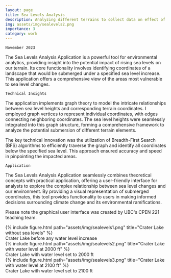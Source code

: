 ```yaml
---
layout: page
title: Sea Levels Analysis
description: Analyzing different terrains to collect data on effect of rising sea levels
img: assets/img/sealevels2.png
importance: 3
category: work
---
```

`November 2023`

The Sea Levels Analysis Application is a powerful tool for environmental analytics, providing insight into the potential impact of rising sea levels on our terrain. Its core functionality involves identifying coordinates of a landscape that would be submerged under a specified sea level increase. This application offers a comprehensive view of the areas most vulnerable to sea level changes.

`Technical Insights`

The application implements graph theory to model the intricate relationships between sea level heights and corresponding terrain coordinates. I employed graph vertices to represent individual coordinates, with edges connecting neighboring coordinates. The sea level heights were seamlessly integrated into this graph structure, forming a comprehensive framework to analyze the potential submersion of different terrain elements.

The key technical innovation was the utilization of Breadth-First Search (BFS) algorithms to efficiently traverse the graph and identify all coordinates below the specified sea level. This approach ensured accuracy and speed in pinpointing the impacted areas.

`Application`

The Sea Levels Analysis Application seamlessly combines theoretical concepts with practical application, offering a user-friendly interface for analysts to explore the complex relationship between sea level changes and our environment. By providing a visual representation of submerged coordinates, this tool provides functionality to users in making informed decisions surrounding climate change and its environmental ramifications.

Please note the graphical user interface was created by UBC's CPEN 221 teaching team. 

<div class="row">
    <div class="col-sm mt-3 mt-md-0">
        {% include figure.html path="assets/img/sealevels1.png" title="Crater Lake without sea levels" %}
    </div>
</div>
<div class="caption">
    Crater Lake before any water level increase
</div>

<div class="row">
    <div class="col-sm mt-3 mt-md-0">
        {% include figure.html path="assets/img/sealevels2.png" title="Crater Lake with water level at 2000 ft" %}
    </div>
</div>
<div class="caption">
    Crater Lake with water level set to 2000 ft
</div>

<div class="row">
    <div class="col-sm mt-3 mt-md-0">
        {% include figure.html path="assets/img/sealevels3.png" title="Crater Lake with water level at 2100 ft" %}
    </div>
</div>
<div class="caption">
    Crater Lake with water level set to 2100 ft
</div>